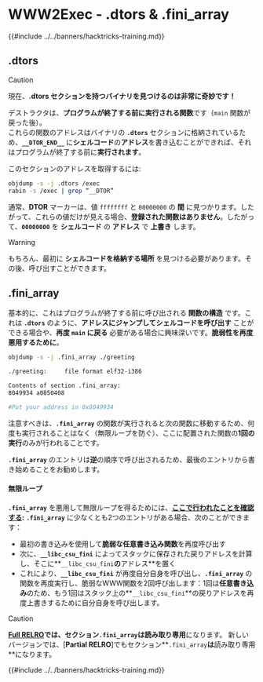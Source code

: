 # WWW2Exec - .dtors & .fini_array

{{#include ../../banners/hacktricks-training.md}}

## .dtors

> [!CAUTION]
> 現在、**.dtors セクションを持つバイナリを見つけるのは非常に奇妙です！**

デストラクタは、**プログラムが終了する前に実行される関数**です（`main` 関数が戻った後）。\
これらの関数のアドレスはバイナリの **`.dtors`** セクションに格納されているため、**`__DTOR_END__`** に**シェルコード**の**アドレス**を書き込むことができれば、それはプログラムが終了する前に**実行されます**。

このセクションのアドレスを取得するには:
```bash
objdump -s -j .dtors /exec
rabin -s /exec | grep “__DTOR”
```
通常、**DTOR** マーカーは、値 `ffffffff` と `00000000` の **間** に見つかります。したがって、これらの値だけが見える場合、**登録された関数はありません**。したがって、**`00000000`** を **シェルコード** の **アドレス** で **上書き** します。

> [!WARNING]
> もちろん、最初に **シェルコードを格納する場所** を見つける必要があります。その後、呼び出すことができます。

## **.fini_array**

基本的に、これはプログラムが終了する前に呼び出される **関数の構造** です。これは **`.dtors`** のように、**アドレスにジャンプしてシェルコードを呼び出す** ことができる場合や、**再度 `main` に戻る** 必要がある場合に興味深いです。**脆弱性を再度悪用するために**。
```bash
objdump -s -j .fini_array ./greeting

./greeting:     file format elf32-i386

Contents of section .fini_array:
8049934 a0850408

#Put your address in 0x8049934
```
注意すべきは、**`.fini_array`** の関数が実行されると次の関数に移動するため、何度も実行されることはなく（無限ループを防ぐ）、ここに配置された関数の**1回の実行**のみが行われることです。

**`.fini_array`** のエントリは**逆**の順序で呼び出されるため、最後のエントリから書き始めることをお勧めします。

#### 無限ループ

**`.fini_array`** を悪用して無限ループを得るためには、[**ここで行われたことを確認する**](https://guyinatuxedo.github.io/17-stack_pivot/insomnihack18_onewrite/index.html)**:** **`.fini_array`** に少なくとも2つのエントリがある場合、次のことができます：

- 最初の書き込みを使用して**脆弱な任意書き込み関数**を再度呼び出す
- 次に、**`__libc_csu_fini`** によってスタックに保存された戻りアドレスを計算し、そこに**`__libc_csu_fini`**の**アドレス**を置く
- これにより、**`__libc_csu_fini`** が再度自分自身を呼び出し、**`.fini_array`** の関数を再度実行し、脆弱なWWW関数を2回呼び出します：1回は**任意書き込み**のため、もう1回はスタック上の**`__libc_csu_fini`**の戻りアドレスを再度上書きするために自分自身を呼び出します。

> [!CAUTION]
> [**Full RELRO**](../common-binary-protections-and-bypasses/relro.md)**では、**セクション**`.fini_array`**は**読み取り専用**になります。
> 新しいバージョンでは、[**Partial RELRO**]でもセクション**`.fini_array`**は**読み取り専用**になります。

{{#include ../../banners/hacktricks-training.md}}
